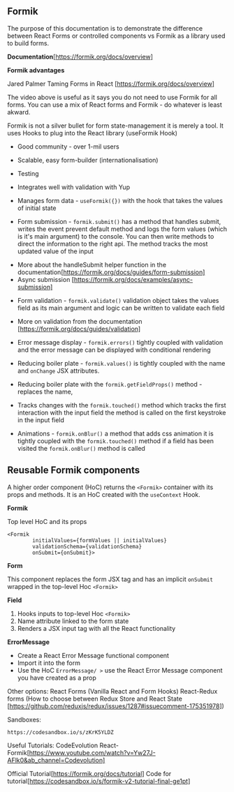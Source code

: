 ## Formik 

The purpose of this documentation is to demonstrate the difference between React Forms or controlled components vs Formik as a library used to build forms.

__Documentation__[https://formik.org/docs/overview]

__Formik advantages__

Jared Palmer Taming Forms in React [https://formik.org/docs/overview]

The video above is useful as it says you do not need to use Formik for all forms. You can use a mix of React forms and Formik - do whatever is least akward.

Formik is not a silver bullet for form state-management it is merely a tool. It uses Hooks to plug into the React library (useFormik Hook)

- Good community - over 1-mil users
- Scalable, easy form-builder (internationalisation)
- Testing
- Integrates well with validation with Yup

- Manages form data - ```useFormik({})``` with the hook that takes the values of initial state 

- Form submission - ```formik.submit()``` has a method that handles submit, writes the event prevent default method and logs the form values (which is it's main argument) to the console. You can then write methods to direct the information to the right api. The method tracks the most updated value of the input

* More about the handleSubmit helper function in the documentation[https://formik.org/docs/guides/form-submission]
* Async submission [https://formik.org/docs/examples/async-submission]

- Form validation - ```formik.validate()``` validation object takes the values field as its main argument and logic can be written to validate each field

* More on validation from the documentation [https://formik.org/docs/guides/validation]

- Error message display - ```formik.errors()``` tightly coupled with validation and the error message can be displayed with conditional rendering

- Reducing boiler plate - ```formik.values()``` is tightly coupled with the name and ```onChange``` JSX attributes.

- Reducing boiler plate with the ```formik.getFieldProps()``` method - replaces the name, 

- Tracks changes with the ```formik.touched()``` method which tracks the first interaction with the input field the method is called on the first keystroke in the input field

- Animations - ```formik.onBlur()``` a method that adds css animation it is tightly coupled with the ```formik.touched()``` method if a field has been visited the ```formik.onBlur()``` method is called

## Reusable Formik components 
A higher order component (HoC) returns the ```<Formik>``` container with its props and methods. It is an HoC created with the ```useContext``` Hook.

__Formik__

Top level HoC and its props

```
<Formik 
		initialValues={formValues || initialValues} 
		validationSchema={validationSchema} 
		onSubmit={onSubmit}>
 ```       
__Form__

This component replaces the form JSX tag and has an implicit ```onSubmit``` wrapped in the top-level Hoc ```<Formik>```

__Field__

1. Hooks inputs to top-level Hoc ```<Formik>```
2. Name attribute linked to the form state
3. Renders a JSX input tag with all the React functionality

__ErrorMessage__

- Create a React Error Message functional component
- Import it into the form
- Use the HoC ```ErrorMessage/ >``` use the React Error Message component you have created as a prop

Other options:
React Forms (Vanilla React and Form Hooks)
React-Redux forms (How to choose between Redux Store and React State [https://github.com/reduxjs/redux/issues/1287#issuecomment-175351978])


Sandboxes:

```
https://codesandbox.io/s/zKrK5YLDZ
```

Useful Tutorials:
CodeEvolution React-Formik[https://www.youtube.com/watch?v=Yw27J-AFlk0&ab_channel=Codevolution]

Official Tutorial[https://formik.org/docs/tutorial]
Code for tutorial[https://codesandbox.io/s/formik-v2-tutorial-final-ge1pt]